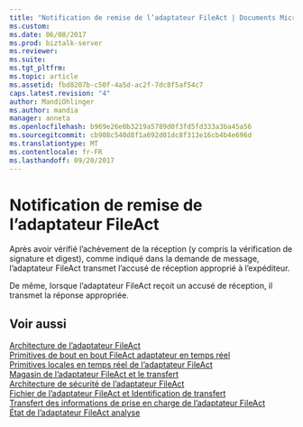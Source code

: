 ```yaml
---
title: "Notification de remise de l’adaptateur FileAct | Documents Microsoft"
ms.custom: 
ms.date: 06/08/2017
ms.prod: biztalk-server
ms.reviewer: 
ms.suite: 
ms.tgt_pltfrm: 
ms.topic: article
ms.assetid: fbd8207b-c50f-4a5d-ac2f-7dc8f5af54c7
caps.latest.revision: "4"
author: MandiOhlinger
ms.author: mandia
manager: anneta
ms.openlocfilehash: b969e26e0b3219a5789d0f3fd5fd333a3ba45a56
ms.sourcegitcommit: cb908c540d8f1a692d01dc8f313e16cb4b4e696d
ms.translationtype: MT
ms.contentlocale: fr-FR
ms.lasthandoff: 09/20/2017
---
```

# <a name="fileact-adapter-delivery-notification"></a>Notification de remise de l’adaptateur FileAct
Après avoir vérifié l’achèvement de la réception (y compris la vérification de signature et digest), comme indiqué dans la demande de message, l’adaptateur FileAct transmet l’accusé de réception approprié à l’expéditeur.  
  
 De même, lorsque l’adaptateur FileAct reçoit un accusé de réception, il transmet la réponse appropriée.  
  
## <a name="see-also"></a>Voir aussi  
 [Architecture de l’adaptateur FileAct](../../adapters-and-accelerators/fileact-interact/fileact-adapter-architecture.md)   
 [Primitives de bout en bout FileAct adaptateur en temps réel](../../adapters-and-accelerators/fileact-interact/fileact-adapter-real-time-end-to-end-primitives.md)   
 [Primitives locales en temps réel de l’adaptateur FileAct](../../adapters-and-accelerators/fileact-interact/fileact-adapter-real-time-local-primitives.md)   
 [Magasin de l’adaptateur FileAct et le transfert](../../adapters-and-accelerators/fileact-interact/fileact-adapter-store-and-forward.md)   
 [Architecture de sécurité de l’adaptateur FileAct](../../adapters-and-accelerators/fileact-interact/fileact-adapter-security-architecture.md)   
 [Fichier de l’adaptateur FileAct et Identification de transfert](../../adapters-and-accelerators/fileact-interact/fileact-adapter-file-and-transfer-identification.md)   
 [Transfert des informations de prise en charge de l’adaptateur FileAct](../../adapters-and-accelerators/fileact-interact/fileact-adapter-supporting-information-transfer.md)   
 [État de l’adaptateur FileAct analyse](../../adapters-and-accelerators/fileact-interact/fileact-adapter-status-monitoring.md)